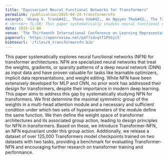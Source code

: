 ```yaml
---
title: "Equivariant Neural Functional Networks for Transformers"
permalink: /publication/2025-04-24-transformernfn
excerpt: 'Hoang V. Tran&#42;, Thieu Vo&#42;, An Nguyen The&#42;, Tho Tran Huu, Minh-Khoi Nguyen-Nhat, Thanh Tran, <strong>Duy-Tung Pham</strong>, Tan Minh Nguyen'
# <br><br> TL;DR: This paper systematically studies neural functional networks (NFNs) for Transformers, presenting a design principle, and an equivariant NFN called Transformer-NFN, along with a benchmark dataset for evaluation.'
date: 2025-11-08
venue: 'The Thirteenth International Conference on Learning Representations (ICLR 2025)'
paperurl: 'https://openreview.net/pdf?id=qtTIP5Gjc5'
bibtexurl: '/files/4_transformernfn.bib'
---
```

This paper systematically explores neural functional networks (NFN) for transformer architectures. NFN are specialized neural networks that treat the weights, gradients, or sparsity patterns of a deep neural network (DNN) as input data and have proven valuable for tasks like learnable optimizers, implicit data representations, and weight editing. While NFN have been extensively developed for MLP and CNN, no prior work has addressed their design for transformers, despite their importance in modern deep learning. This paper aims to address this gap by systematically studying NFN for transformers. We first determine the maximal symmetric group of the weights in a multi-head attention module and a necessary and sufficient condition under which two sets of hyperparameters of the module define the same function. We then define the weight space of transformer architectures and its associated group action, leading to design principles for NFN in transformers. Based on these, we introduce Transformer-NFN, an NFN equivariant under this group action. Additionally, we release a dataset of over 125,000 Transformers model checkpoints trained on two datasets with two tasks, providing a benchmark for evaluating Transformer-NFN and encouraging further research on transformer training and performance.
